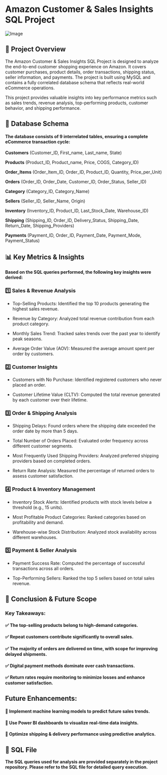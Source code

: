 # Amazon Customer & Sales Insights SQL Project

![Image](https://github.com/user-attachments/assets/8be37752-183c-4e06-9a81-fb6dcf7a8ea4)

## 📌 Project Overview

The Amazon Customer & Sales Insights SQL Project is designed to analyze the end-to-end customer shopping experience on Amazon. It covers customer purchases, product details, order transactions, shipping status, seller information, and payments. The project is built using MySQL and contains a fully correlated database schema that reflects real-world eCommerce operations.

This project provides valuable insights into key performance metrics such as sales trends, revenue analysis, top-performing products, customer behavior, and shipping performance.

## 📂 Database Schema

#### **The database consists of 9 interrelated tables, ensuring a complete eCommerce transaction cycle:**

**Customers** (Customer_ID, First_name, Last_name, State)

**Products** (Product_ID, Product_name, Price, COGS, Category_ID)

**Order_Items** (Order_Item_ID, Order_ID, Product_ID, Quantity, Price_per_Unit)

**Orders** (Order_ID, Order_Date, Customer_ID, Order_Status, Seller_ID)

**Category** (Category_ID, Category_Name)

**Sellers** (Seller_ID, Seller_Name, Origin)

**Inventory** (Inventory_ID, Product_ID, Last_Stock_Date, Warehouse_ID)

**Shipping** (Shipping_ID, Order_ID, Delivery_Status, Shipping_Date, Return_Date, Shipping_Providers)

**Payments** (Payment_ID, Order_ID, Payment_Date, Payment_Mode, Payment_Status)

## 📊 Key Metrics & Insights

#### Based on the SQL queries performed, the following key insights were derived:

### 1️⃣ Sales & Revenue Analysis
- Top-Selling Products: Identified the top 10 products generating the highest sales revenue.

- Revenue by Category: Analyzed total revenue contribution from each product category.

- Monthly Sales Trend: Tracked sales trends over the past year to identify peak seasons.

- Average Order Value (AOV): Measured the average amount spent per order by customers.

### 2️⃣ Customer Insights
- Customers with No Purchase: Identified registered customers who never placed an order.

- Customer Lifetime Value (CLTV): Computed the total revenue generated by each customer over their lifetime.

### 3️⃣ Order & Shipping Analysis
- Shipping Delays: Found orders where the shipping date exceeded the order date by more than 5 days.

- Total Number of Orders Placed: Evaluated order frequency across different customer segments.

- Most Frequently Used Shipping Providers: Analyzed preferred shipping providers based on completed orders.

- Return Rate Analysis: Measured the percentage of returned orders to assess customer satisfaction.

### 4️⃣ Product & Inventory Management
- Inventory Stock Alerts: Identified products with stock levels below a threshold (e.g., 15 units).

- Most Profitable Product Categories: Ranked categories based on profitability and demand.

- Warehouse-wise Stock Distribution: Analyzed stock availability across different warehouses.

### 5️⃣ Payment & Seller Analysis
- Payment Success Rate: Computed the percentage of successful transactions across all orders.

- Top-Performing Sellers: Ranked the top 5 sellers based on total sales revenue.

## 🚀 Conclusion & Future Scope

### **Key Takeaways:**

#### ✅ The **top-selling** products belong to high-demand categories.  
#### ✅ **Repeat customers** contribute significantly to overall sales.  
#### ✅ The **majority of orders** are delivered on time, with scope for improving delayed shipments.  
#### ✅ **Digital payment methods** dominate over cash transactions.  
#### ✅ **Return rates** require monitoring to minimize losses and enhance customer satisfaction.  

## **Future Enhancements:**

#### 📌 Implement **machine learning models** to predict future sales trends.  
#### 📌 Use **Power BI dashboards** to visualize real-time data insights.  
#### 📌 Optimize **shipping & delivery performance** using predictive analytics.  

## 🔗 SQL File

**The SQL queries used for analysis are provided separately in the project repository. Please refer to the SQL file for detailed query execution.**























